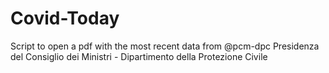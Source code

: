 # Covid-Today

Script to open a pdf with the most recent data from  @pcm-dpc Presidenza del Consiglio dei Ministri - Dipartimento della Protezione Civile 
